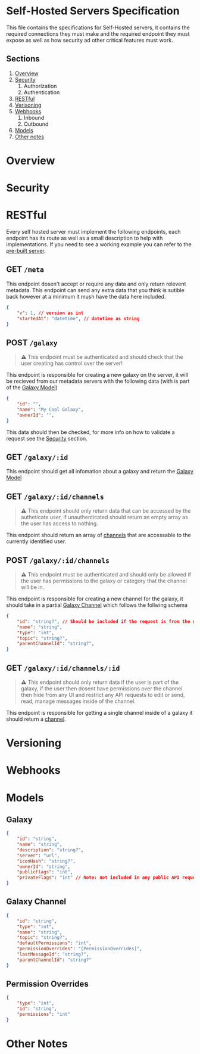 # Self-Hosted Servers Specification

This file contains the specifications for Self-Hosted servers, it contains the required connections they must make and the required endpoint they must expose as well as how security ad other critical features must work.

## Sections

1. [Overview](#Overview)
2. [Security](#Security)
    1. Authorization
    2. Authentication
3. [RESTful](#RESTful)
4. [Verisoning](#Versioning)
5. [Webhooks](#Webhooks)
    1. Inbound
    2. Outbound
6. [Models](#Models)
7. [Other notes](#Other-Notes)

# Overview

# Security

# RESTful

Every self hosted server must implement the following endpoints, each endpoint has its route as well as a small description to help with implementations. If you need to see a working example you can refer to the [pre-built server](https://github.com/cosmoschat/self-hosted).

## GET `/meta`
This endpoint dosen't accept or require any data and only return relevent metadata. This endpoint can send any extra data that you think is sutible back however at a minimum it mush have the data here included.
```json
{
    "v": 1, // version as int
    "startedAt": "datetime", // datetime as string
}
```

## POST `/galaxy`

> :warning: This endpoint must be authenticated and should check that the user creating has control over the server!

This endpoint is responsible for creating a new galaxy on the server, it will be recieved from our metadata servers with the following data (with is part of the [Galaxy Model](#galaxy))
```json
{
    "id": "",
    "name": "My Cool Galaxy",
    "ownerId": "",
}
```
This data should then be checked, for more info on how to validate a request see the [Security](#Security) section.

## GET `/galaxy/:id`
This endpoint should get all infomation about a galaxy and return the [Galaxy Model](#galaxy)

## GET `/galaxy/:id/channels`

> :warning: This endpoint should only return data that can be accessed by the autheticate user, if unauthenticated should return an empty array as the user has access to nothing.

This endpoint should return an array of [channels](#galaxy_channel) that are accessable to the currently identified user.

## POST `/galaxy/:id/channels`

> :warning: This endpoint must be authenticated and should only be allowed if the user has permissions to the galaxy or category that the channel will be in.

This endpoint is responsible for creating a new channel for the galaxy, it should take in a partial [Galaxy Channel](#galaxy_channel) which follows the follwing schema
```json
{
    "id": "string?", // Should be included if the request is from the metadata server,
    "name": "string",
    "type": "int",
    "topic": "string?",
    "parentChannelId": "string?",
}
```

## GET `/galaxy/:id/channels/:id`

> :warning: This endpoint should only return data if the user is part of the galaxy, if the user then dosent have permissions over the channel then hide from any UI and restrict any API requests to edit or send, read, manage messages inside of the channel. 

This endpoint is responsible for getting a single channel inside of a galaxy it should return a [channel](#galaxy_channel).

# Versioning

# Webhooks

# Models

## Galaxy
```json
{
    "id": "string",
    "name": "string",
    "description": "string?",
    "server": "url",
    "iconHash": "string?",
    "ownerId": "string",
    "publicFlags": "int",
    "privateFlags": "int" // Note: not included in any public API requests
}
```

## Galaxy Channel
```json
{
    "id": "string",
    "type": "int",
    "name": "string",
    "topic": "string?",
    "defaultPermissions": "int",
    "permissionOverrides": "[PermissionOverrides]",
    "lastMessageId": "string?",
    "parentChannelId": "string?"
}
```

## Permission Overrides
```json
{
    "type": "int",
    "id": "string",
    "permissions": "int"
}
```

# Other Notes